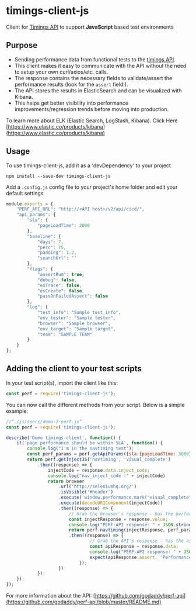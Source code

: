 # timings-client-js

Client for [Timings API](https://www.github.com/godaddy/timings) to support **JavaScript** based test environments

## Purpose

- Sending performance data from functional tests to the [timings API](https://www.github.com/godaddy/timings).
- This client makes it easy to communicate with the API without the need to setup your own curl/axios/etc. calls.
- The response contains the necessary fields to validate/assert the performance results (look for the `assert` field!).
- The API stores the results in ElasticSearch and can be visualized with Kibana.
- This helps get better visibility into performance improvements/regression trends before moving into production.

To learn more about ELK (Elastic Search, LogStash, Kibana). Click Here [https://www.elastic.co/products/kibana](https://www.elastic.co/products/kibana)

## Usage

To use timings-client-js, add it as a 'devDependency' to your project

```shell
npm install --save-dev timings-client-js
```

Add a `.config.js` config file to your project's home folder and edit your default settings

```javascript
module.exports = {
    "PERF_API_URL": "http://<API host>/v2/api/cicd/",
    "api_params": {
        "sla": {
            "pageLoadTime": 2000
        },
        "baseline": {
            "days": 7,
            "perc": 75,
            "padding": 1.2,
            "searchUrl": ""
        },
        "flags": {
            "assertRum": true,
            "debug": false,
            "esTrace": false,
            "esCreate": false,
            "passOnFailedAssert": false
        },
        "log": {
            "test_info": "Sample test_info",
            "env_tester": "Sample tester",
            "browser": "Sample browser",
            "env_target": "Sample target",
            "team": "SAMPLE TEAM"
        }
    }
};
```

## Adding the client to your test scripts

In your test script(s), import the client like this:

```javascript
const perf = require('timings-client-js');
```

You can now call the different methods from your script. Below is a simple example:

```javascript
//”./js/specs/demo-2-perf.js”
const perf = require('timings-client-js');

describe('Demo timings-client', function() {
    it('page performance should be within SLA', function() {
        console.log("I'm in the navtiming test");
        const perf_params = perf.getApiParams({sla:{pageLoadTime: 3000}, debug: true});
        return perf.getInjectJS('navtiming', 'visual_complete')
            .then((response) => {
                injectCode = response.data.inject_code;
                console.log("nav_inject_code :" + injectCode)
                return browser
                    .url('http://seleniumhq.org/')
                    .isVisible('#header')
                    .execute('window.performance.mark("visual_complete");')
                    .execute(decodeURIComponent(injectCode))
                    .then((response) => {
                        // Grab the browser's response - has the performance data!
                        const injectResponse = response.value;
                        console.log("PERF-API response: " + JSON.stringify(perf_params, null, 4));
                        return perf.navtiming(injectResponse, perf_params, null)
                        .then((response) => {
                                // Grab the API's response - has the assert field!
                                const apiResponse = response.data;
                                console.log("PERF-API response: " + JSON.stringify(apiResponse.export.perf, null, 4));
                                expect(apiResponse.assert, 'Performance failed! assert field is False').to.be.true;
                            });
                    })
            });
    });
});
```

For more information about the API: [https://github.com/godaddy/perf-api](https://github.com/godaddy/perf-api/blob/master/README.md)